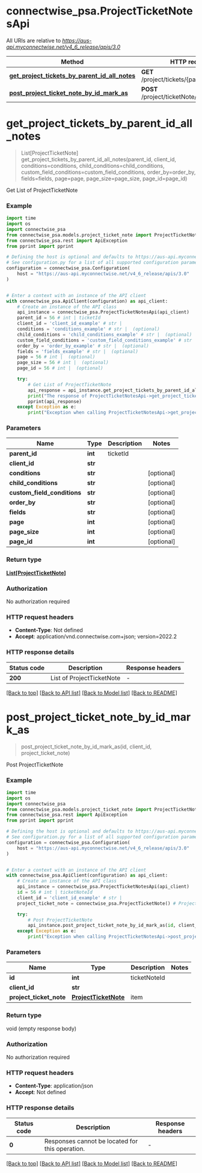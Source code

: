 # connectwise_psa.ProjectTicketNotesApi

All URIs are relative to *https://aus-api.myconnectwise.net/v4_6_release/apis/3.0*

Method | HTTP request | Description
------------- | ------------- | -------------
[**get_project_tickets_by_parent_id_all_notes**](ProjectTicketNotesApi.md#get_project_tickets_by_parent_id_all_notes) | **GET** /project/tickets/{parentId}/allNotes | Get List of ProjectTicketNote
[**post_project_ticket_note_by_id_mark_as**](ProjectTicketNotesApi.md#post_project_ticket_note_by_id_mark_as) | **POST** /project/ticketNote/{id}/markAs/ | Post ProjectTicketNote


# **get_project_tickets_by_parent_id_all_notes**
> List[ProjectTicketNote] get_project_tickets_by_parent_id_all_notes(parent_id, client_id, conditions=conditions, child_conditions=child_conditions, custom_field_conditions=custom_field_conditions, order_by=order_by, fields=fields, page=page, page_size=page_size, page_id=page_id)

Get List of ProjectTicketNote

### Example

```python
import time
import os
import connectwise_psa
from connectwise_psa.models.project_ticket_note import ProjectTicketNote
from connectwise_psa.rest import ApiException
from pprint import pprint

# Defining the host is optional and defaults to https://aus-api.myconnectwise.net/v4_6_release/apis/3.0
# See configuration.py for a list of all supported configuration parameters.
configuration = connectwise_psa.Configuration(
    host = "https://aus-api.myconnectwise.net/v4_6_release/apis/3.0"
)


# Enter a context with an instance of the API client
with connectwise_psa.ApiClient(configuration) as api_client:
    # Create an instance of the API class
    api_instance = connectwise_psa.ProjectTicketNotesApi(api_client)
    parent_id = 56 # int | ticketId
    client_id = 'client_id_example' # str | 
    conditions = 'conditions_example' # str |  (optional)
    child_conditions = 'child_conditions_example' # str |  (optional)
    custom_field_conditions = 'custom_field_conditions_example' # str |  (optional)
    order_by = 'order_by_example' # str |  (optional)
    fields = 'fields_example' # str |  (optional)
    page = 56 # int |  (optional)
    page_size = 56 # int |  (optional)
    page_id = 56 # int |  (optional)

    try:
        # Get List of ProjectTicketNote
        api_response = api_instance.get_project_tickets_by_parent_id_all_notes(parent_id, client_id, conditions=conditions, child_conditions=child_conditions, custom_field_conditions=custom_field_conditions, order_by=order_by, fields=fields, page=page, page_size=page_size, page_id=page_id)
        print("The response of ProjectTicketNotesApi->get_project_tickets_by_parent_id_all_notes:\n")
        pprint(api_response)
    except Exception as e:
        print("Exception when calling ProjectTicketNotesApi->get_project_tickets_by_parent_id_all_notes: %s\n" % e)
```



### Parameters

Name | Type | Description  | Notes
------------- | ------------- | ------------- | -------------
 **parent_id** | **int**| ticketId | 
 **client_id** | **str**|  | 
 **conditions** | **str**|  | [optional] 
 **child_conditions** | **str**|  | [optional] 
 **custom_field_conditions** | **str**|  | [optional] 
 **order_by** | **str**|  | [optional] 
 **fields** | **str**|  | [optional] 
 **page** | **int**|  | [optional] 
 **page_size** | **int**|  | [optional] 
 **page_id** | **int**|  | [optional] 

### Return type

[**List[ProjectTicketNote]**](ProjectTicketNote.md)

### Authorization

No authorization required

### HTTP request headers

 - **Content-Type**: Not defined
 - **Accept**: application/vnd.connectwise.com+json; version=2022.2

### HTTP response details
| Status code | Description | Response headers |
|-------------|-------------|------------------|
**200** | List of ProjectTicketNote |  -  |

[[Back to top]](#) [[Back to API list]](../README.md#documentation-for-api-endpoints) [[Back to Model list]](../README.md#documentation-for-models) [[Back to README]](../README.md)

# **post_project_ticket_note_by_id_mark_as**
> post_project_ticket_note_by_id_mark_as(id, client_id, project_ticket_note)

Post ProjectTicketNote

### Example

```python
import time
import os
import connectwise_psa
from connectwise_psa.models.project_ticket_note import ProjectTicketNote
from connectwise_psa.rest import ApiException
from pprint import pprint

# Defining the host is optional and defaults to https://aus-api.myconnectwise.net/v4_6_release/apis/3.0
# See configuration.py for a list of all supported configuration parameters.
configuration = connectwise_psa.Configuration(
    host = "https://aus-api.myconnectwise.net/v4_6_release/apis/3.0"
)


# Enter a context with an instance of the API client
with connectwise_psa.ApiClient(configuration) as api_client:
    # Create an instance of the API class
    api_instance = connectwise_psa.ProjectTicketNotesApi(api_client)
    id = 56 # int | ticketNoteId
    client_id = 'client_id_example' # str | 
    project_ticket_note = connectwise_psa.ProjectTicketNote() # ProjectTicketNote | item

    try:
        # Post ProjectTicketNote
        api_instance.post_project_ticket_note_by_id_mark_as(id, client_id, project_ticket_note)
    except Exception as e:
        print("Exception when calling ProjectTicketNotesApi->post_project_ticket_note_by_id_mark_as: %s\n" % e)
```



### Parameters

Name | Type | Description  | Notes
------------- | ------------- | ------------- | -------------
 **id** | **int**| ticketNoteId | 
 **client_id** | **str**|  | 
 **project_ticket_note** | [**ProjectTicketNote**](ProjectTicketNote.md)| item | 

### Return type

void (empty response body)

### Authorization

No authorization required

### HTTP request headers

 - **Content-Type**: application/json
 - **Accept**: Not defined

### HTTP response details
| Status code | Description | Response headers |
|-------------|-------------|------------------|
**0** | Responses cannot be located for this operation. |  -  |

[[Back to top]](#) [[Back to API list]](../README.md#documentation-for-api-endpoints) [[Back to Model list]](../README.md#documentation-for-models) [[Back to README]](../README.md)

